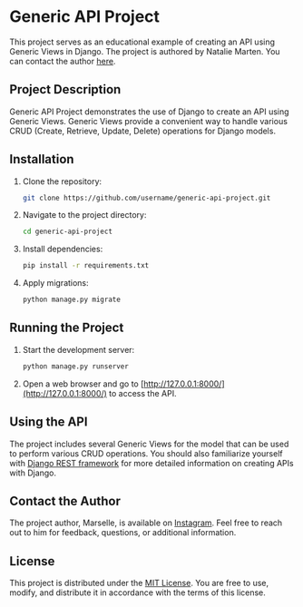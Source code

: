 # Generic API Project

This project serves as an educational example of creating an API using Generic Views in Django. The project is authored by Natalie Marten. You can contact the author [here](https://t.me/NatalieMarten).

## Project Description

Generic API Project demonstrates the use of Django to create an API using Generic Views. Generic Views provide a convenient way to handle various CRUD (Create, Retrieve, Update, Delete) operations for Django models.

## Installation

1. Clone the repository:

    ```bash
    git clone https://github.com/username/generic-api-project.git
    ```

2. Navigate to the project directory:

    ```bash
    cd generic-api-project
    ```

3. Install dependencies:

    ```bash
    pip install -r requirements.txt
    ```

4. Apply migrations:

    ```bash
    python manage.py migrate
    ```

## Running the Project

1. Start the development server:

    ```bash
    python manage.py runserver
    ```

2. Open a web browser and go to [http://127.0.0.1:8000/](http://127.0.0.1:8000/) to access the API.

## Using the API

The project includes several Generic Views for the model that can be used to perform various CRUD operations. You should also familiarize yourself with [Django REST framework](https://www.django-rest-framework.org/) for more detailed information on creating APIs with Django.

## Contact the Author

The project author, Marselle, is available on [Instagram](https://t.me/NatalieMarten). Feel free to reach out to him for feedback, questions, or additional information.

## License

This project is distributed under the [MIT License](LICENSE). You are free to use, modify, and distribute it in accordance with the terms of this license.
    
